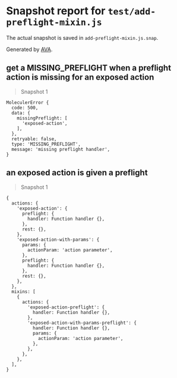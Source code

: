 # Snapshot report for `test/add-preflight-mixin.js`

The actual snapshot is saved in `add-preflight-mixin.js.snap`.

Generated by [AVA](https://avajs.dev).

## get a MISSING_PREFLIGHT when a preflight action is missing for an exposed action

> Snapshot 1

    MoleculerError {
      code: 500,
      data: {
        missingPreflight: [
          'exposed-action',
        ],
      },
      retryable: false,
      type: 'MISSING_PREFLIGHT',
      message: 'missing preflight handler',
    }

## an exposed action is given a preflight

> Snapshot 1

    {
      actions: {
        'exposed-action': {
          preflight: {
            handler: Function handler {},
          },
          rest: {},
        },
        'exposed-action-with-params': {
          params: {
            actionParam: 'action parameter',
          },
          preflight: {
            handler: Function handler {},
          },
          rest: {},
        },
      },
      mixins: [
        {
          actions: {
            'exposed-action-preflight': {
              handler: Function handler {},
            },
            'exposed-action-with-params-preflight': {
              handler: Function handler {},
              params: {
                actionParam: 'action parameter',
              },
            },
          },
        },
      ],
    }
